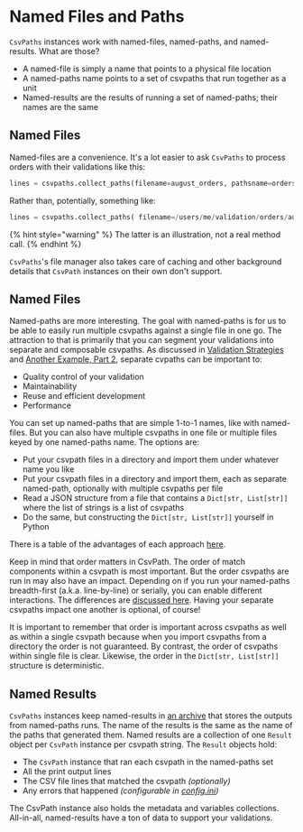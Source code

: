# Named Files and Paths

`CsvPaths` instances work with named-files, named-paths, and named-results. What are those?

* A named-file is simply a name that points to a physical file location
* A named-paths name points to a set of csvpaths that run together as a unit
* Named-results are the results of running a set of named-paths; their names are the same

## Named Files

Named-files are a convenience. It's a lot easier to ask `CsvPaths`  to process orders with their validations like this:&#x20;

```python
lines = csvpaths.collect_paths(filename=august_orders, pathsname=orders_validation)
```

Rather than, potentially, something like:&#x20;

```python
lines = csvpaths.collect_paths( filename=/users/me/validation/orders/august/aug-31-2024.csv, pathsname=....what do I even enter here?
```

{% hint style="warning" %}
The latter is an illustration, not a real method call.&#x20;
{% endhint %}

`CsvPaths`'s file manager also takes care of caching and other background details that `CsvPath` instances on their own don't support.

## Named Files

Named-paths are more interesting. The goal with named-paths is for us to be able to easily run multiple csvpaths against a single file in one go. The attraction to that is primarily that you can segment your validations into separate and composable csvpaths.  As discussed in [Validation Strategies](../validation/validation_strategies.md) and [Another Example, Part 2](../how-tos/another-example-part-2.md), separate cvpaths can be important to:&#x20;

* Quality control of your validation
* Maintainability
* Reuse and efficient development
* Performance

You can set up named-paths that are simple 1-to-1 names, like with named-files. But you can also have multiple csvpaths in one file or multiple files keyed by one named-paths name. The options are:&#x20;

* Put your csvpath files in a directory and import them under whatever name you like
* Put your csvpath files in a directory and import them, each as separate named-path, optionally with multiple csvpaths per file
* Read a JSON structure from a file that contains a `Dict[str, List[str]]` where the list of strings is a list of csvpaths
* Do the same, but constructing the `Dict[str, List[str]]` yourself in Python

There is a table of the advantages of each approach [here](../how-tos/another-example-part-2.md).

Keep in mind that order matters in CsvPath. The order of match components within a csvpath is most important. But the order csvpaths are run in may also have an impact. Depending on if you run your named-paths breadth-first (a.k.a. line-by-line) or serially, you can enable different interactions. The differences are [discussed here](../serial-or-breadth-first-runs.md). Having your separate csvpaths impact one another is optional, of course!

It is important to remember that order is important across csvpaths as well as within a single csvpath because when you import csvpaths from a directory the order is not guaranteed. By contrast, the order of csvpaths within single file is clear. Likewise, the order in the `Dict[str, List[str]]` structure is deterministic.&#x20;

## Named Results

`CsvPaths` instances keep named-results in [an archive](../namespacing-with-the-archive.md) that stores the outputs from named-paths runs. The name of the results is the same as the name of the paths that generated them. Named results are a collection of one `Result` object per `CsvPath` instance per csvpath string. The `Result` objects hold:&#x20;

* The `CsvPath` instance that ran each csvpath in the named-paths set
* All the print output lines&#x20;
* The CSV file lines that matched the csvpath _(optionally)_
* Any errors that happened _(configurable in_ [_config.ini_](../how-tos/config-setup.md)_)_

The CsvPath instance also holds the metadata and variables collections. All-in-all, named-results have a ton of data to support your validations.

